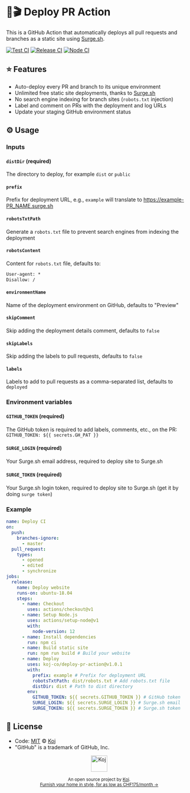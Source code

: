 # 🚀🎬 Deploy PR Action

This is a GitHub Action that automatically deploys all pull requests and branches as a static site using [Surge.sh](https://surge.sh).

[![Test CI](https://github.com/koj-co/deploy-pr-action/workflows/Test%20CI/badge.svg)](https://github.com/koj-co/deploy-pr-action/actions?query=workflow%3A%22Test+CI%22)
[![Release CI](https://github.com/koj-co/deploy-pr-action/workflows/Release%20CI/badge.svg)](https://github.com/koj-co/deploy-pr-action/actions?query=workflow%3A%22Release+CI%22)
[![Node CI](https://github.com/koj-co/deploy-pr-action/workflows/Node%20CI/badge.svg)](https://github.com/koj-co/deploy-pr-action/actions?query=workflow%3A%22Node+CI%22)

## ⭐ Features

- Auto-deploy every PR and branch to its unique environment
- Unlimited free static site deployments, thanks to [Surge.sh](https://surge.sh)
- No search engine indexing for branch sites (`robots.txt` injection)
- Label and comment on PRs with the deployment and log URLs
- Update your staging GitHub environment status

## ⚙️ Usage

### Inputs

#### `distDir` (required)

The directory to deploy, for example `dist` or `public`

#### `prefix`

Prefix for deployment URL, e.g., `example` will translate to https://example-PR_NAME.surge.sh

#### `robotsTxtPath`

Generate a `robots.txt` file to prevent search engines from indexing the deployment

#### `robotsContent`

Content for `robots.txt` file, defaults to:

```txt
User-agent: *
Disallow: /
```

#### `environmentName`

Name of the deployment environment on GitHub, defaults to "Preview"

#### `skipComment`

Skip adding the deployment details comment, defaults to `false`

#### `skipLabels`

Skip adding the labels to pull requests, defaults to `false`

#### `labels`

Labels to add to pull requests as a comma-separated list, defaults to `deployed`

### Environment variables

#### `GITHUB_TOKEN` (required)

The GitHub token is required to add labels, comments, etc., on the PR: `GITHUB_TOKEN: ${{ secrets.GH_PAT }}`

#### `SURGE_LOGIN` (required)

Your Surge.sh email address, required to deploy site to Surge.sh

#### `SURGE_TOKEN` (required)

Your Surge.sh login token, required to deploy site to Surge.sh (get it by doing `surge token`)

### Example

```yaml
name: Deploy CI
on:
  push:
    branches-ignore:
      - master
  pull_request:
    types:
      - opened
      - edited
      - synchronize
jobs:
  release:
    name: Deploy website
    runs-on: ubuntu-18.04
    steps:
      - name: Checkout
        uses: actions/checkout@v1
      - name: Setup Node.js
        uses: actions/setup-node@v1
        with:
          node-version: 12
      - name: Install dependencies
        run: npm ci
      - name: Build static site
        run: npm run build # Build your website
      - name: Deploy
        uses: koj-co/deploy-pr-action@v1.0.1
        with:
          prefix: example # Prefix for deployment URL
          robotsTxtPath: dist/robots.txt # Add robots.txt file
          distDir: dist # Path to dist directory
        env:
          GITHUB_TOKEN: ${{ secrets.GITHUB_TOKEN }} # GitHub token
          SURGE_LOGIN: ${{ secrets.SURGE_LOGIN }} # Surge.sh email
          SURGE_TOKEN: ${{ secrets.SURGE_TOKEN }} # Surge.sh token
```

## 📄 License

- Code: [MIT](./LICENSE) © [Koj](https://koj.co)
- "GitHub" is a trademark of GitHub, Inc.

<p align="center">
  <a href="https://koj.co">
    <img width="44" alt="Koj" src="https://kojcdn.com/v1593890002/website-v2/logo_mcxuwq.svg">
  </a>
</p>
<p align="center">
  <sub>An open source project by <a href="https://koj.co">Koj</a>. <br> <a href="https://koj.co">Furnish your home in style, for as low as CHF175/month →</a></sub>
</p>
